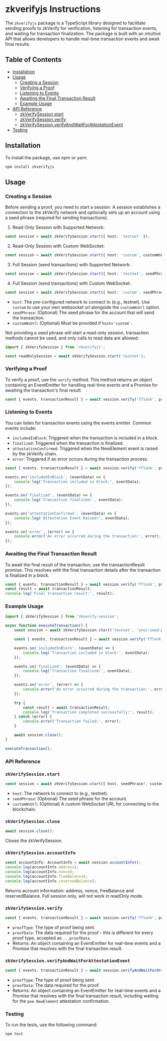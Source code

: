 # zkverifyjs Instructions

The `zkverifyjs` package is a TypeScript library designed to facilitate sending proofs to zkVerify for verification, listening for transaction events, and waiting for transaction finalization. The package is built with an intuitive API that allows developers to handle real-time transaction events and await final results.

## Table of Contents

- [Installation](#installation)
- [Usage](#usage)
    - [Creating a Session](#creating-a-session)
    - [Verifying a Proof](#verifying-a-proof)
    - [Listening to Events](#listening-to-events)
    - [Awaiting the Final Transaction Result](#awaiting-the-final-transaction-result)
    - [Example Usage](#example-usage)
- [API Reference](#api-reference)
    - [zkVerifySession.start](#zkverifysessionstart)
    - [zkVerifySession.verify](#zkverifysessionverify)
    - [zkVerifySession.verifyAndWaitForAttestationEvent](#zkverifysessionverifyandwaitforattestationevent)
- [Testing](#testing)

## Installation

To install the package, use npm or yarn:

```bash
npm install zkverifyjs
```

## Usage

### Creating a Session

Before sending a proof, you need to start a session. A session establishes a connection to the zkVerify network and optionally sets up an account using a seed phrase (required for sending transactions).

1. Read-Only Session with Supported Network:
```typescript
const session = await zkVerifySession.start({ host: 'testnet' });
```
2. Read-Only Session with Custom WebSocket:
```typescript
const session = await zkVerifySession.start({ host: 'custom', customWsUrl: 'wss://custom-url' });
```
3. Full Session (send transactions) with Supported Network:
```typescript
const session = await zkVerifySession.start({ host: 'testnet', seedPhrase: 'your-seed-phrase' });
```
4. Full Session (send transactions)  with Custom WebSocket:
```typescript
const session = await zkVerifySession.start({ host: 'custom', seedPhrase: 'your-seed-phrase', customWsUrl: 'wss://custom-url' });
```

- `host`: The pre-configured network to connect to (e.g., testnet). Use `custom` to use your own websocket url alongside the `customWsUrl` option.
- `seedPhrase`: (Optional) The seed phrase for the account that will send the transaction.
- `customWsUrl`: (Optional) Must be provided if `host='custom'`.

Not providing a seed phrase will start a read-only session, transaction methods cannot be used, and only calls to read data are allowed:

```typescript
import { zkVerifySession } from 'zkverifyjs';

const readOnlySession = await zkVerifySession.start('testnet');
```

### Verifying a Proof

To verify a proof, use the `verify` method. This method returns an object containing an EventEmitter for handling real-time events and a Promise for awaiting the transaction's final result.

```typescript
const { events, transactionResult } = await session.verify('fflonk', proof, publicSignals, vk);
```

### Listening to Events

You can listen for transaction events using the events emitter. Common events include:

- `includedInBlock`: Triggered when the transaction is included in a block.
- `finalized`: Triggered when the transaction is finalized.
- `attestationConfirmed`: Triggered when the NewElement event is raised by the zkVerify chain.
- `error`: Triggered if an error occurs during the transaction process.

```typescript
const { events, transactionResult } = await session.verify('fflonk', proof, publicSignals, vk);

events.on('includedInBlock', (eventData) => {
    console.log('Transaction included in block:', eventData);
});

events.on('finalized', (eventData) => {
    console.log('Transaction finalized:', eventData);
});

events.on('attestationConfirmed', (eventData) => {
    console.log('Attestation Event Raised:', eventData);
});

events.on('error', (error) => {
    console.error('An error occurred during the transaction:', error);
});
```

### Awaiting the Final Transaction Result

To await the final result of the transaction, use the transactionResult promise. This resolves with the final transaction details after the transaction is finalized in a block.

```typescript
const { events, transactionResult } = await session.verify('fflonk', proof, publicSignals, vk);
const result = await transactionResult;
console.log('Final transaction result:', result);
```

### Example Usage

```typescript
import { zkVerifySession } from 'zkverify-session';

async function executeTransaction() {
    const session = await zkVerifySession.start('testnet', 'your-seed-phrase');

    const { events, transactionResult } = await session.verify('fflonk', proof, publicSignals, vk);

    events.on('includedInBlock', (eventData) => {
        console.log('Transaction included in block:', eventData);
    });

    events.on('finalized', (eventData) => {
        console.log('Transaction finalized:', eventData);
    });

    events.on('error', (error) => {
        console.error('An error occurred during the transaction:', error);
    });

    try {
        const result = await transactionResult;
        console.log('Transaction completed successfully:', result);
    } catch (error) {
        console.error('Transaction failed:', error);
    }

    await session.close();
}

executeTransaction();
```

### API Reference

### `zkVerifySession.start`

```typescript
const session = await zkVerifySession.start({ host, seedPhrase?, customWsUrl? });
```

- `host`: The network to connect to (e.g., testnet).
- `seedPhrase`: (Optional) The seed phrase for the account.
- `customWsUrl`: (Optional) A custom WebSocket URL for connecting to the blockchain.

### `zkVerifySession.close`

```typescript
await session.close();
```
Closes the zkVerifySession.

### `zkVerifySession.accountInfo`

```typescript
const accountInfo: AccountInfo = await session.accountInfo();
console.log(accountInfo.address);
console.log(accountInfo.nonce);
console.log(accountInfo.freeBalance);
console.log(accountInfo.reservedBalance);
```
Returns account information: address, nonce, freeBalance and reservedBalance. Full session only, will not work in readOnly mode.

### `zkVerifySession.verify`

```typescript
const { events, transactionResult } = await session.verify('fflonk', proof, publicSignals, vk);
```

- `proofType`: The type of proof being sent.
- `proofData`: The data required for the proof - this is different for every proof type, accepted as `...proofData`.
- Returns: An object containing an EventEmitter for real-time events and a Promise that resolves with the final transaction result.

### `zkVerifySession.verifyAndWaitForAttestationEvent`

```typescript
const { events, transactionResult } = await session.verifyAndWaitForAttestationEvent('fflonk', proof, publicSignals, vk);
```

- `proofType`: The type of proof being sent.
- `proofData`: The data required for the proof.
- Returns: An object containing an EventEmitter for real-time events and a Promise that resolves with the final transaction result, including waiting for the `poe.NewElement` attestation confirmation.

### Testing

To run the tests, use the following command:

```shell
npm test
```